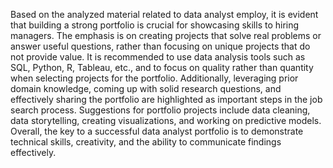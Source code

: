 Based on the analyzed material related to data analyst employ, it is evident that building a strong portfolio is crucial for showcasing skills to hiring managers. The emphasis is on creating projects that solve real problems or answer useful questions, rather than focusing on unique projects that do not provide value. It is recommended to use data analysis tools such as SQL, Python, R, Tableau, etc., and to focus on quality rather than quantity when selecting projects for the portfolio. Additionally, leveraging prior domain knowledge, coming up with solid research questions, and effectively sharing the portfolio are highlighted as important steps in the job search process. Suggestions for portfolio projects include data cleaning, data storytelling, creating visualizations, and working on predictive models. Overall, the key to a successful data analyst portfolio is to demonstrate technical skills, creativity, and the ability to communicate findings effectively.